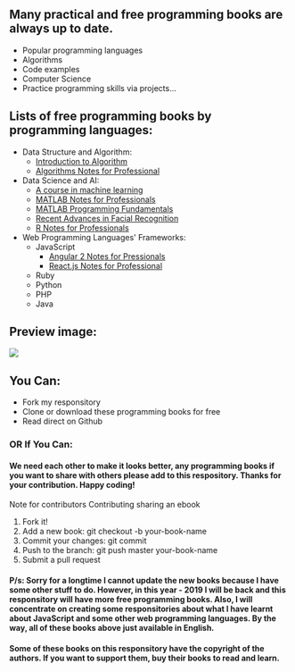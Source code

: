 ## Many practical and free programming books are always up to date.
* Popular programming languages
* Algorithms
* Code examples
* Computer Science
* Practice programming skills via projects...
## Lists of free programming books by programming languages:
- Data Structure and Algorithm:
    - [Introduction to Algorithm](https://github.com/namvdo/CS-and-Programming-Books/blob/master/algorithm_books/Introduction%20to%20Algorithms.pdf)
    - [Algorithms Notes for Professional](https://github.com/namvdo/CS-and-Programming-Books/blob/master/algorithm_books/AlgorithmsNotesForProfessionals.pdf)
- Data Science and AI: 
    - [A course in machine learning](https://github.com/namvdo/CS-and-Programming-Books/blob/master/data_science_and_ai_books/A%20course%20in%20machine%20learning.pdf)
    - [MATLAB Notes for Professionals](https://github.com/namvdo/CS-and-Programming-Books/blob/master/data_science_and_ai_books/MATLABNotesForProfessionals.pdf)
    - [MATLAB Programming Fundamentals](https://github.com/namvdo/CS-and-Programming-Books/blob/master/data_science_and_ai_books/matlab_prog.pdf)
    - [Recent Advances in Facial Recognition](https://github.com/namvdo/CS-and-Programming-Books/blob/master/data_science_and_ai_books/Delac_Grgic_Bartlett_Recent_Advances_in_Face_Recognition.pdf)
    - [R Notes for Professionals](https://github.com/namvdo/CS-and-Programming-Books/tree/master/data_science_and_ai_books)
- Web Programming Languages' Frameworks: 
    - JavaScript
      - [Angular 2 Notes for Pressionals](https://github.com/namvdo/CS-and-Programming-Books/blob/master/framework_books/Angular2NotesForProfessionals.pdf)
      - [React.js Notes for Professional](https://github.com/namvdo/CS-and-Programming-Books/blob/master/framework_books/ReactJSNotesForProfessionals.pdf)
    - Ruby
    - Python
    - PHP
    - Java
## Preview image: 
![](https://github.com/namvdo/CS-and-Programming-Books/blob/master/Screen%20Shot%202019-05-16%20at%2007.56.59.png)
## You Can:
* Fork my responsitory
* Clone or download these programming books for free
* Read direct on Github
### OR If You Can:
#### We need each other to make it looks better, any programming books if you want to share with others please add to this respository. Thanks for your contribution. Happy coding!

Note for contributors
Contributing sharing an ebook
1. Fork it!
2. Add a new book: git checkout -b your-book-name
3. Commit your changes: git commit
4. Push to the branch: git push master your-book-name
5. Submit a pull request


#### P/s: Sorry for a longtime I cannot update the new books because I have some other stuff to do. However, in this year - 2019 I will be back and this responsitory will have more free programming books. Also, I will concentrate on creating some responsitories about what I have learnt about JavaScript and some other web programming languages. By the way, all of these books above just available in English.

####      Some of these books on this responsitory have the copyright of the authors. If you want to support them, buy their books to read and learn.




